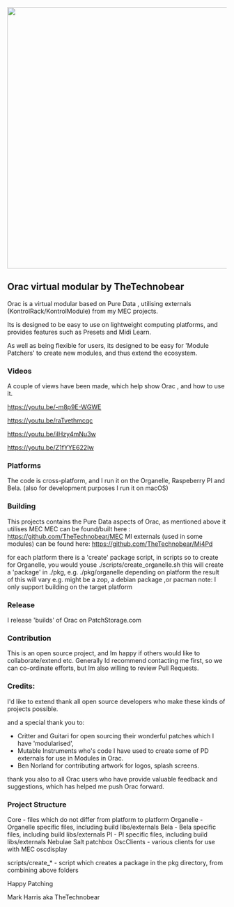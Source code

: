 <img src='https://raw.githubusercontent.com/TheTechnobear/Orac/master/artwork/rendered/orac.jpg' width="600"/>



## Orac virtual modular by TheTechnobear


Orac is a virtual modular based on Pure Data , utilising externals (KontrolRack/KontrolModule) from my MEC projects.

Its is designed to be easy to use on lightweight computing platforms, and provides features such as Presets and Midi Learn.

As well as being flexible for users, its designed to be easy for 'Module Patchers' to create new modules, and thus extend the ecosystem.


### Videos
A couple of views have been made, which help show Orac , and how to use it.

https://youtu.be/-m8p9E-WGWE

https://youtu.be/raTvethmcqc

https://youtu.be/ilHzy4mNu3w

https://youtu.be/Z1fYYE622Iw


### Platforms
The code is cross-platform, and I run it on the Organelle, Raspeberry PI and Bela.
(also for development purposes I run it on macOS)


### Building
This projects contains the Pure Data aspects of Orac, as mentioned above it utilises MEC
MEC can be found/built here : https://github.com/TheTechnobear/MEC
MI externals (used in some modules) can be found here: https://github.com/TheTechnobear/Mi4Pd

for each platform there is a 'create' package script, in scripts
so to create for Organelle, you would youse
./scripts/create_organelle.sh
this will create a 'package' in ./pkg, e.g. ./pkg/organelle
depending on platform the result of this will vary e.g. might be a zop, a debian package ,or pacman
note: I only support building on the target platform


### Release
I release 'builds' of Orac on PatchStorage.com


### Contribution
This is an open source project, and Im happy if others would like to collaborate/extend etc.
Generally Id recommend contacting me first, so we can co-ordinate efforts, but Im also willing to review Pull Requests.


### Credits:
I'd like to extend thank all open source developers who make these kinds of projects possible.

and a special thank you to:
- Critter and Guitari for open sourcing their wonderful patches which I have 'modularised', 
- Mutable Instruments who's code I have used to create some of PD externals for use in Modules in Orac.
- Ben Norland for contributing artwork for logos, splash screens.

thank you also to all Orac users who have provide valuable feedback and suggestions, which has helped me push Orac forward.


### Project Structure
Core - files which do not differ from platform to platform
Organelle - Organelle specific files, including build libs/externals
Bela - Bela specific files, including build libs/externals
PI - PI specific files, including build libs/externals
Nebulae
Salt
patchbox
OscClients - various clients for use with MEC oscdisplay

scripts/create_* - script which creates a package in the pkg directory, from combining above folders


Happy Patching 

Mark Harris aka TheTechnobear

